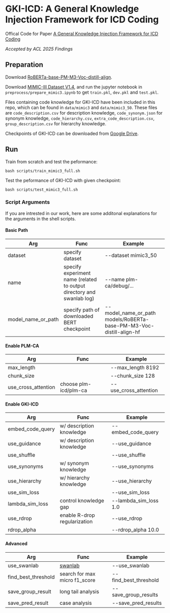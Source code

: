 # GKI-ICD: A General Knowledge Injection Framework for ICD Coding
Offical Code for Paper [A General Knowledge Injection Framework for ICD Coding]() 

*Accepted by ACL 2025 Findings*


## Preparation

Download [RoBERTa-base-PM-M3-Voc-distill-align](https://github.com/facebookresearch/bio-lm/blob/main/README.md).

Download [MIMIC-III Dataset V1.4](https://physionet.org/content/mimiciii/1.4/), and run the jupyter notebook in `preprocess/prepare_mimic3.ipynb` to get `train.pkl`, `dev.pkl` and `test.pkl`. 

Files containing code knowledge for GKI-ICD have been included in this repo, which can be found in `data/mimic3` and `data/mimic3_50`. These files are `code_description.csv` for description knowledge, `code_synonym.json` for synonym knowledge,  `code_hierarchy.csv`, `extra_code_description.csv`, `group_description.csv` for hierarchy knowledge.

Checkpoints of GKI-ICD can be downloaded from [Google Drive](https://drive.google.com/drive/folders/1sawHOx_TMi_kTuM-xeaWX7_nbRihqYuu?usp=share_link).

## Run

Train from scratch and test the peformance:
```
bash scripts/train_mimic3_full.sh
```

Test the peformance of GKI-ICD with given checkpoint:
```
bash scripts/test_mimic3_full.sh
```

### Script Arguments


If you are intrested in our work, here are some additonal explanations for the arguments in the shell scripts.


#### Basic Path
| Arg                | Func                                                                  | Example                                                             |
| ------------------ | --------------------------------------------------------------------- | ------------------------------------------------------------------- |
| dataset            | specify dataset                                                       | --dataset mimic3_50                                                 |
| name               | specify experiment name (related to output directory and swanlab log) | --name plm-ca/debug/...                                             |
| model_name_or_path | specify path of downloaded BERT checkpoint                            | --model_name_or_path models/RoBERTa-base-PM-M3-Voc-distill-align-hf |

#### Enable PLM-CA
| Arg                 | Func                  | Example               |
| ------------------- | --------------------- | --------------------- |
| max_length          |                       | --max_length 8192     |
| chunk_size          |                       | --chunk_size 128      |
| use_cross_attention | choose plm-icd/plm-ca | --use_cross_attention |

#### Enable GKI-ICD
| Arg              | Func                         | Example               |
| ---------------- | ---------------------------- | --------------------- |
| embed_code_query | w/ description knowledge     | --embed_code_query    |
| use_guidance     | w/ description knowledge     | --use_guidance        |
| use_shuffle      |                              | --use_shuffle         |
| use_synonyms     | w/ synonym knowledge         | --use_synonyms        |
| use_hierarchy    | w/ hierarchy knowledge       | --use_hierarchy       |
| use_sim_loss     |                              | --use_sim_loss        |
| lambda_sim_loss  | control knowledge gap        | --lambda_sim_loss 1.0 |
| use_rdrop        | enable R-drop regularization | --use_rdrop           |
| rdrop_alpha      |                              | --rdrop_alpha 10.0    |


#### Advanced
| Arg                 | Func                                   | Example               |
| ------------------- | -------------------------------------- | --------------------- |
| use_swanlab         | [swanlab](https://docs.swanlab.cn/en/) | --use_swanlab         |
| find_best_threshold | search for max micro f1_score          | --find_best_threshold |
| save_group_result   | long tail analysis                     | --save_group_results  |
| save_pred_result    | case analysis                          | --save_pred_results   |